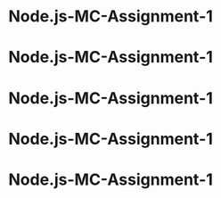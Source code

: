 # Node.js-MC-Assignment-1
# Node.js-MC-Assignment-1
# Node.js-MC-Assignment-1
# Node.js-MC-Assignment-1
# Node.js-MC-Assignment-1
